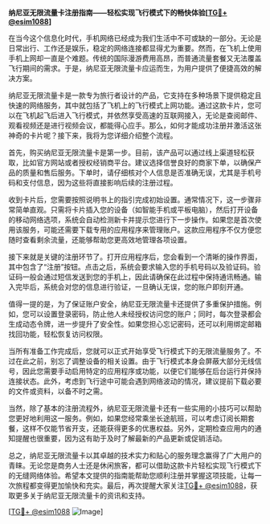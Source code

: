 **纳尼亚无限流量卡注册指南——轻松实现飞行模式下的畅快体验[[TG💪+ @esim1088](https://t.me/s/esim1088)]**

在当今这个信息化时代，手机网络已经成为我们生活中不可或缺的一部分。无论是日常出行、工作还是娱乐，稳定的网络连接都显得尤为重要。然而，在飞机上使用手机上网却一直是个难题。传统的国际漫游费用高昂，而普通流量套餐又无法覆盖飞行期间的需求。于是，纳尼亚无限流量卡应运而生，为用户提供了便捷高效的解决方案。

纳尼亚无限流量卡是一款专为旅行者设计的产品，它支持在多种场景下提供稳定且快速的网络服务，其中就包括了飞机上的飞行模式上网功能。通过这款卡片，您可以在飞机起飞后进入飞行模式，并依然享受高速的互联网接入，无论是查阅邮件、观看视频还是进行视频会议，都能得心应手。那么，如何才能成功注册并激活这张神奇的卡片呢？接下来，我将为您详细介绍整个流程。

首先，购买纳尼亚无限流量卡是第一步。目前，该产品可以通过线上渠道轻松获取，比如官方网站或者授权经销商平台。建议选择信誉良好的商家下单，以确保产品的质量和售后服务。下单时，请仔细核对个人信息是否准确无误，尤其是手机号码和支付信息，因为这些将直接影响后续的注册过程。

收到卡片后，您需要按照说明书上的指引完成初始设置。通常情况下，这一步骤非常简单直观。只需将卡片插入您的设备（如智能手机或平板电脑），然后打开设备的移动网络选项，系统会自动检测新卡并提示您进行下一步操作。如果您是首次使用该服务，可能还需要下载专用的应用程序来管理账户。这款应用程序不仅方便您随时查看剩余流量，还能够帮助您更高效地管理各项设置。

接下来就是关键的注册环节了。打开应用程序后，您会看到一个清晰的操作界面，其中包含了“注册”按钮。点击之后，系统会要求输入您的手机号码以及验证码。验证码一般会通过短信发送到您的手机上，因此请确保在此过程中保持通讯畅通。输入完毕后，系统会对您的信息进行验证，一旦确认无误，您的账户即刻开通。

值得一提的是，为了保证账户安全，纳尼亚无限流量卡还提供了多重保护措施。例如，您可以设置登录密码，防止他人未经授权访问您的账户；同时，每次登录都会生成动态令牌，进一步提升了安全性。如果您担心忘记密码，还可以利用绑定邮箱找回功能，轻松恢复访问权限。

当所有准备工作完成后，您就可以正式开始享受飞行模式下的无限流量服务了。不过在此之前，别忘了调整设备的相关设置。由于飞行模式本身会屏蔽大部分无线信号，因此您需要手动启用特定的应用程序或功能，以便它们能够在后台运行并保持连接状态。此外，考虑到飞行途中可能会遇到网络波动的情况，建议提前下载必要的文件或资料，以备不时之需。

当然，除了基本的注册流程外，纳尼亚无限流量卡还有一些实用的小技巧可以帮助您更好地利用这一服务。例如，如果您经常乘坐长途航班，可以考虑订阅长期套餐，这样不仅能节省开支，还能获得更多的优惠权益。另外，定期检查应用内的通知提醒也很重要，因为这有助于及时了解最新的产品更新或促销活动。

总之，纳尼亚无限流量卡以其卓越的技术实力和贴心的服务理念赢得了广大用户的青睐。无论您是商务人士还是休闲旅客，都可以借助这款卡片轻松实现飞行模式下的无缝网络体验。希望本文提供的指南能帮助您顺利注册并掌握这项技能，让每一次旅程都变得更加愉快和充实。最后，再次提醒大家关注[TG💪+ @esim1088](https://t.me/s/esim1088)，获取更多关于纳尼亚无限流量卡的资讯和支持。

[[TG💪+ @esim1088](https://t.me/s/esim1088) ![Image](https://i.postimg.cc/4NQfJmqS/Snipaste-2025-05-13-00-14-12.png)]